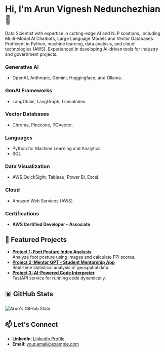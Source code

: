 # Hi, I'm Arun Vignesh Nedunchezhian 👋

Data Scientist with expertise in cutting-edge AI and NLP solutions, including Multi-Modal AI Chatbots, Large Language Models and Vector Databases. Proficient in Python, machine learning, data analysis, and cloud technologies (AWS). Experienced in developing AI-driven tools for industry and government projects.

### Generative AI
- OpenAI, Anthropic, Gemini, Huggingface, and Ollama.

### GenAI Frameworks
- LangChain, LangGraph, LlamaIndex.

### Vector Databases
- Chroma, Pinecone, PGVector.

### Languages
- Python for Machine Learning and Analytics
- SQL

### Data Visualization
- AWS QuickSight, Tableau, Power BI, Excel.

### Cloud
- Amazon Web Services (AWS).

### Certifications
- **AWS Certified Developer – Associate**
  
## 🌟 Featured Projects
- **[Project 1: Foot Posture Index Analysis](https://github.com/yourusername/project1)**  
   Analyze foot posture using images and calculate FPI scores.  
- **[Project 2: Mentor GPT - Student Mentorship App](https://github.com/arun-bravo-6-going-dark/Mentor-GPT)**  
   Real-time statistical analysis of geospatial data.  
- **[Project 3: AI-Powered Code Interpreter](https://github.com/yourusername/project3)**  
   FastAPI service for running code dynamically.

## 📊 GitHub Stats
![Arun's GitHub Stats](https://github-readme-stats.vercel.app/api?username=yourusername&show_icons=true)

## 📫 Let's Connect
- **LinkedIn**: [LinkedIn Profile](https://linkedin.com/in/yourprofile)
- **Email**: your.email@example.com
